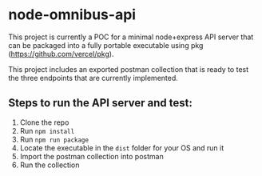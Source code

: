 # node-omnibus-api

This project is currently a POC for a minimal node+express API server that can be packaged into a fully portable executable using pkg (https://github.com/vercel/pkg).

This project includes an exported postman collection that is ready to test the three endpoints that are currently implemented.

## Steps to run the API server and test:

1. Clone the repo
2. Run `npm install`
3. Run `npm run package`
4. Locate the executable in the `dist` folder for your OS and run it
5. Import the postman collection into postman
6. Run the collection